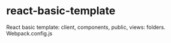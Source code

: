 # react-basic-template
React basic template: client, components, public, views: folders. Webpack.config.js
